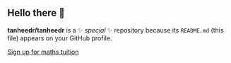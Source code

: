 ## Hello there 👋

**tanheedr/tanheedr** is a ✨ _special_ ✨ repository because its `README.md` (this file) appears on your GitHub profile.

[Sign up for maths tuition](https://www.curomaths.co.uk/home)
